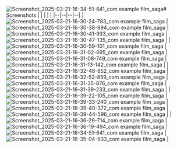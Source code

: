 ![Screenshot_2025-03-21-16-34-51-641_com example film_saga](https://github.com/user-attachments/assets/a07f572d-c3ac-407e-9ad7-8ee277a521af)# Screenshots
|  |  |  |  |
|--|--|--|--|
| ![Screenshot_2025-03-21-16-30-24-783_com example film_saga](https://github.com/user-attachments/assets/1404917a-d9e9-4d70-ad7c-4eec6cf5b2b1) | ![Screenshot_2025-03-21-16-30-38-994_com example film_saga](https://github.com/user-attachments/assets/ebb3b64b-292a-405f-8eb6-1aa8523ef5fe) | ![Screenshot_2025-03-21-16-30-41-933_com example film_saga](https://github.com/user-attachments/assets/87670b80-2504-4db9-b22a-b7408d83d64d) | ![Screenshot_2025-03-21-16-30-47-135_com example film_saga](https://github.com/user-attachments/assets/a6119536-adad-4f60-a456-2a45a4839876) |
| ![Screenshot_2025-03-21-16-30-59-101_com example film_saga](https://github.com/user-attachments/assets/dac09c59-a416-4630-bf69-b4053aced783) | ![Screenshot_2025-03-21-16-31-02-695_com example film_saga](https://github.com/user-attachments/assets/291c472d-04c4-4077-83e7-af733c9b0674) | ![Screenshot_2025-03-21-16-31-08-749_com example film_saga](https://github.com/user-attachments/assets/7d649dc8-1b68-4841-b3f6-98ca2c0399c6) | ![Screenshot_2025-03-21-16-31-13-142_com example film_saga](https://github.com/user-attachments/assets/a90f70ee-3158-40da-8260-5d7216e93ffc) |
| ![Screenshot_2025-03-21-16-32-48-852_com example film_saga](https://github.com/user-attachments/assets/ef3eb6d8-3f12-4fe5-a53f-995e9bf28c4d) | ![Screenshot_2025-03-21-16-32-52-859_com example film_saga](https://github.com/user-attachments/assets/7ed21a24-c5f1-4918-91f3-ecf31111e17e) | ![Screenshot_2025-03-21-16-31-35-876_com example film_saga](https://github.com/user-attachments/assets/41551049-594f-48db-bd9e-1f6785164144) | ![Screenshot_2025-03-21-16-31-39-233_com example film_saga](https://github.com/user-attachments/assets/17126dbc-6054-435c-b673-e4b49f890afa) |
| ![Screenshot_2025-03-21-16-39-22-105_com example film_saga](https://github.com/user-attachments/assets/a99c4d05-9995-40fe-bb8a-feab34f97159) | ![Screenshot_2025-03-21-16-39-33-240_com example film_saga](https://github.com/user-attachments/assets/633e814c-024e-4d80-889c-12433a4108cf) | ![Screenshot_2025-03-21-16-39-40-372_com example film_saga](https://github.com/user-attachments/assets/21f8b220-99db-4cd7-bd04-61257a1e48aa) | ![Screenshot_2025-03-21-16-39-44-596_com example film_saga](https://github.com/user-attachments/assets/22c147fc-4c30-4680-b1cf-1f9b5f313399) |
| ![Screenshot_2025-03-21-16-36-29-714_com example film_saga](https://github.com/user-attachments/assets/f8f7ea55-96cb-4925-b0fc-6c9eb739dddf) | ![Screenshot_2025-03-21-16-36-19-494_com example film_saga](https://github.com/user-attachments/assets/280e15f2-c321-4a96-9cfc-7b18b5a001e2) | ![Screenshot_2025-03-21-16-34-51-641_com example film_saga](https://github.com/user-attachments/assets/0c4cd8c6-32aa-44ba-8109-119712d173ef) | ![Screenshot_2025-03-21-16-35-04-933_com example film_saga](https://github.com/user-attachments/assets/e4cbbb92-4eae-41c3-b6bf-728ab6d9389a) |
